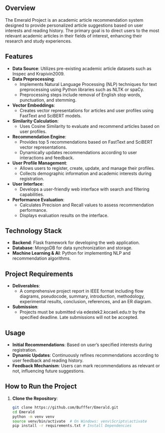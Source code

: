 
## Overview
The Emerald Project is an academic article recommendation system designed to provide personalized article suggestions based on user interests and reading history. The primary goal is to direct users to the most relevant academic articles in their fields of interest, enhancing their research and study experiences.

## Features
- **Data Source**: Utilizes pre-existing academic article datasets such as Inspec and Krapivin2009.
- **Data Preprocessing**:
  - Implements Natural Language Processing (NLP) techniques for text preprocessing using Python libraries such as NLTK or spaCy.
  - Preprocessing steps include removal of English stop words, punctuation, and stemming.
- **Vector Embeddings**:
  - Creates vector representations for articles and user profiles using FastText and SciBERT models.
- **Similarity Calculation**:
  - Uses Cosine Similarity to evaluate and recommend articles based on user profiles.
- **Recommendation Engine**:
  - Provides top 5 recommendations based on FastText and SciBERT vector representations.
  - Dynamically updates recommendations according to user interactions and feedback.
- **User Profile Management**:
  - Allows users to register, create, update, and manage their profiles.
  - Collects demographic information and academic interests during registration.
- **User Interface**:
  - Develops a user-friendly web interface with search and filtering capabilities.
- **Performance Evaluation**:
  - Calculates Precision and Recall values to assess recommendation performance.
  - Displays evaluation results on the interface.

## Technology Stack
- **Backend**: Flask framework for developing the web application.
- **Database**: MongoDB for data synchronization and storage.
- **Machine Learning & AI**: Python for implementing NLP and recommendation algorithms.

## Project Requirements
- **Deliverables**:
  - A comprehensive project report in IEEE format including flow diagrams, pseudocode, summary, introduction, methodology, experimental results, conclusion, references, and an ER diagram.
- **Submission**:
  - Projects must be submitted via edestek2.kocaeli.edu.tr by the specified deadline. Late submissions will not be accepted.

## Usage
- **Initial Recommendations**: Based on user’s specified interests during registration.
- **Dynamic Updates**: Continuously refines recommendations according to user feedback and reading history.
- **Feedback Mechanism**: Users can mark recommendations as relevant or not, influencing future suggestions.

## How to Run the Project
1. **Clone the Repository**:
   ```sh
   git clone https://github.com/Bufffer/Emerald.git
   cd Emerald
   python -m venv venv
   source venv/bin/activate  # On Windows: venv\Scripts\activate
   pip install -r requirements.txt # Install Dependencies
